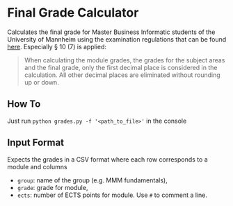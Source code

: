 # Final Grade Calculator
Calculates the final grade for Master Business Informatic students of the University of Mannheim using the examination regulations that can be found [here](http://www.uni-mannheim.de/studienbueros/pruefungen/pruefungsordungen/). Especially § 10 (7) is applied: 
> When calculating the module grades, the grades for the subject areas and the final grade, only the first decimal place is considered in the calculation. All other decimal places are eliminated without rounding up or down.

## How To
Just run `python grades.py -f '<path_to_file>'` in the console

## Input Format
Expects the grades in a CSV format where each row corresponds to a module and columns 
* `group`: name of the group (e.g. MMM fundamentals),
* `grade`: grade for module,
* `ects`: number of ECTS points for module.
Use `#` to comment a line.
